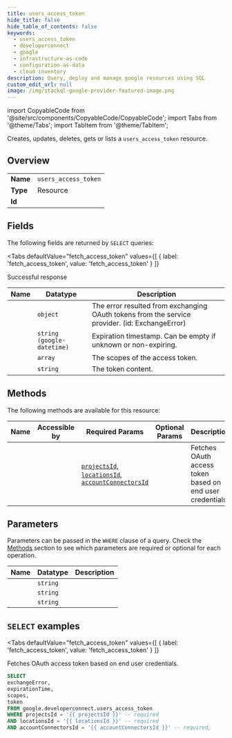 ```yaml
--- 
title: users_access_token
hide_title: false
hide_table_of_contents: false
keywords:
  - users_access_token
  - developerconnect
  - google
  - infrastructure-as-code
  - configuration-as-data
  - cloud inventory
description: Query, deploy and manage google resources using SQL
custom_edit_url: null
image: /img/stackql-google-provider-featured-image.png
---
```


import CopyableCode from '@site/src/components/CopyableCode/CopyableCode';
import Tabs from '@theme/Tabs';
import TabItem from '@theme/TabItem';

Creates, updates, deletes, gets or lists a <code>users_access_token</code> resource.

## Overview
<table><tbody>
<tr><td><b>Name</b></td><td><code>users_access_token</code></td></tr>
<tr><td><b>Type</b></td><td>Resource</td></tr>
<tr><td><b>Id</b></td><td><CopyableCode code="google.developerconnect.users_access_token" /></td></tr>
</tbody></table>

## Fields

The following fields are returned by `SELECT` queries:

<Tabs
    defaultValue="fetch_access_token"
    values={[
        { label: 'fetch_access_token', value: 'fetch_access_token' }
    ]}
>
<TabItem value="fetch_access_token">

Successful response

<table>
<thead>
    <tr>
    <th>Name</th>
    <th>Datatype</th>
    <th>Description</th>
    </tr>
</thead>
<tbody>
<tr>
    <td><CopyableCode code="exchangeError" /></td>
    <td><code>object</code></td>
    <td>The error resulted from exchanging OAuth tokens from the service provider. (id: ExchangeError)</td>
</tr>
<tr>
    <td><CopyableCode code="expirationTime" /></td>
    <td><code>string (google-datetime)</code></td>
    <td>Expiration timestamp. Can be empty if unknown or non-expiring.</td>
</tr>
<tr>
    <td><CopyableCode code="scopes" /></td>
    <td><code>array</code></td>
    <td>The scopes of the access token.</td>
</tr>
<tr>
    <td><CopyableCode code="token" /></td>
    <td><code>string</code></td>
    <td>The token content.</td>
</tr>
</tbody>
</table>
</TabItem>
</Tabs>

## Methods

The following methods are available for this resource:

<table>
<thead>
    <tr>
    <th>Name</th>
    <th>Accessible by</th>
    <th>Required Params</th>
    <th>Optional Params</th>
    <th>Description</th>
    </tr>
</thead>
<tbody>
<tr>
    <td><a href="#fetch_access_token"><CopyableCode code="fetch_access_token" /></a></td>
    <td><CopyableCode code="select" /></td>
    <td><a href="#parameter-projectsId"><code>projectsId</code></a>, <a href="#parameter-locationsId"><code>locationsId</code></a>, <a href="#parameter-accountConnectorsId"><code>accountConnectorsId</code></a></td>
    <td></td>
    <td>Fetches OAuth access token based on end user credentials.</td>
</tr>
</tbody>
</table>

## Parameters

Parameters can be passed in the `WHERE` clause of a query. Check the [Methods](#methods) section to see which parameters are required or optional for each operation.

<table>
<thead>
    <tr>
    <th>Name</th>
    <th>Datatype</th>
    <th>Description</th>
    </tr>
</thead>
<tbody>
<tr id="parameter-accountConnectorsId">
    <td><CopyableCode code="accountConnectorsId" /></td>
    <td><code>string</code></td>
    <td></td>
</tr>
<tr id="parameter-locationsId">
    <td><CopyableCode code="locationsId" /></td>
    <td><code>string</code></td>
    <td></td>
</tr>
<tr id="parameter-projectsId">
    <td><CopyableCode code="projectsId" /></td>
    <td><code>string</code></td>
    <td></td>
</tr>
</tbody>
</table>

## `SELECT` examples

<Tabs
    defaultValue="fetch_access_token"
    values={[
        { label: 'fetch_access_token', value: 'fetch_access_token' }
    ]}
>
<TabItem value="fetch_access_token">

Fetches OAuth access token based on end user credentials.

```sql
SELECT
exchangeError,
expirationTime,
scopes,
token
FROM google.developerconnect.users_access_token
WHERE projectsId = '{{ projectsId }}' -- required
AND locationsId = '{{ locationsId }}' -- required
AND accountConnectorsId = '{{ accountConnectorsId }}' -- required;
```
</TabItem>
</Tabs>

